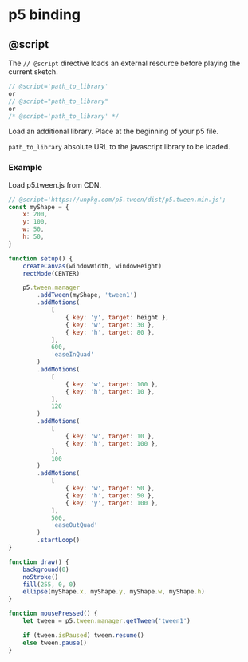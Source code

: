 # p5 binding

## @script

The `// @script` directive loads an external resource before playing the current sketch.

```javascript
// @script='path_to_library'
or
// @script="path_to_library"
or
/* @script='path_to_library' */
```

Load an additional library.
Place at the beginning of your p5 file.

`path_to_library` absolute URL to the javascript library to be loaded.

### Example

Load p5.tween.js from CDN.

```javascript
// @script='https://unpkg.com/p5.tween/dist/p5.tween.min.js';
const myShape = {
    x: 200,
    y: 100,
    w: 50,
    h: 50,
}

function setup() {
    createCanvas(windowWidth, windowHeight)
    rectMode(CENTER)

    p5.tween.manager
        .addTween(myShape, 'tween1')
        .addMotions(
            [
                { key: 'y', target: height },
                { key: 'w', target: 30 },
                { key: 'h', target: 80 },
            ],
            600,
            'easeInQuad'
        )
        .addMotions(
            [
                { key: 'w', target: 100 },
                { key: 'h', target: 10 },
            ],
            120
        )
        .addMotions(
            [
                { key: 'w', target: 10 },
                { key: 'h', target: 100 },
            ],
            100
        )
        .addMotions(
            [
                { key: 'w', target: 50 },
                { key: 'h', target: 50 },
                { key: 'y', target: 100 },
            ],
            500,
            'easeOutQuad'
        )
        .startLoop()
}

function draw() {
    background(0)
    noStroke()
    fill(255, 0, 0)
    ellipse(myShape.x, myShape.y, myShape.w, myShape.h)
}

function mousePressed() {
    let tween = p5.tween.manager.getTween('tween1')

    if (tween.isPaused) tween.resume()
    else tween.pause()
}
```
